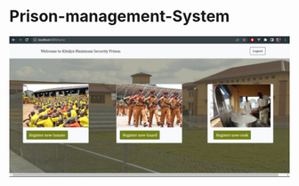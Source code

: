 # Prison-management-System
![Design preview](https://github.com/arafats1/CI_CD-Prison_Project_system/blob/main/public/images/home.png?raw=true)


